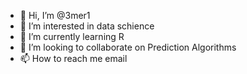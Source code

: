 - 👋 Hi, I’m @3mer1
- 👀 I’m interested in data schience
- 🌱 I’m currently learning R
- 💞️ I’m looking to collaborate on Prediction Algorithms
- 📫 How to reach me email

<!---
3mer1/3mer1 is a ✨ special ✨ repository because its `README.md` (this file) appears on your GitHub profile.
You can click the Preview link to take a look at your changes.
--->
